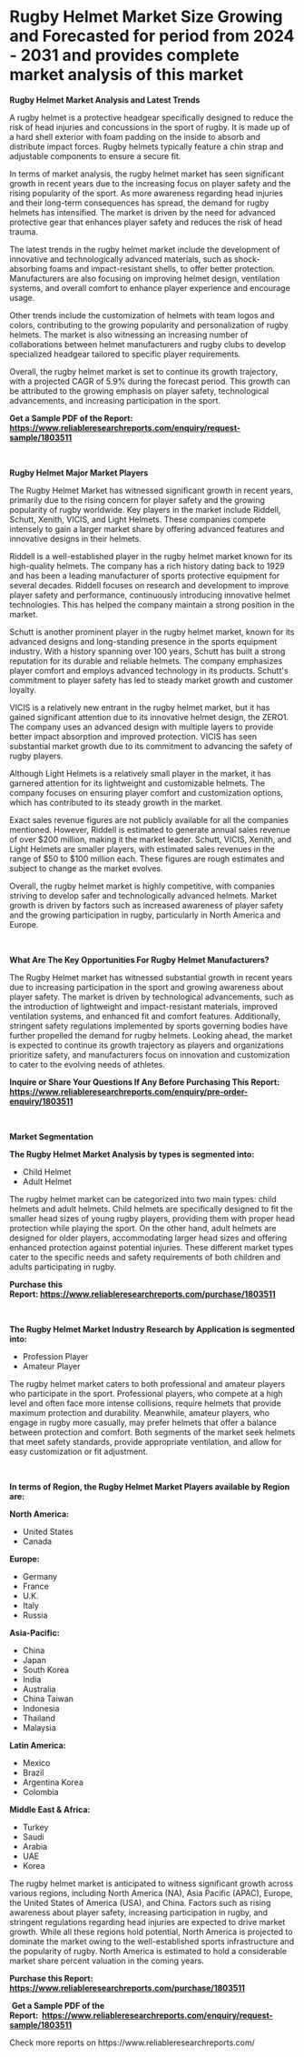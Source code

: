 <p><h1>Rugby Helmet Market Size Growing and Forecasted for period from 2024 - 2031 and provides complete market analysis of this market</h1></p><p><strong>Rugby Helmet Market Analysis and Latest Trends</strong></p>
<p><p>A rugby helmet is a protective headgear specifically designed to reduce the risk of head injuries and concussions in the sport of rugby. It is made up of a hard shell exterior with foam padding on the inside to absorb and distribute impact forces. Rugby helmets typically feature a chin strap and adjustable components to ensure a secure fit.</p><p>In terms of market analysis, the rugby helmet market has seen significant growth in recent years due to the increasing focus on player safety and the rising popularity of the sport. As more awareness regarding head injuries and their long-term consequences has spread, the demand for rugby helmets has intensified. The market is driven by the need for advanced protective gear that enhances player safety and reduces the risk of head trauma.</p><p>The latest trends in the rugby helmet market include the development of innovative and technologically advanced materials, such as shock-absorbing foams and impact-resistant shells, to offer better protection. Manufacturers are also focusing on improving helmet design, ventilation systems, and overall comfort to enhance player experience and encourage usage.</p><p>Other trends include the customization of helmets with team logos and colors, contributing to the growing popularity and personalization of rugby helmets. The market is also witnessing an increasing number of collaborations between helmet manufacturers and rugby clubs to develop specialized headgear tailored to specific player requirements.</p><p>Overall, the rugby helmet market is set to continue its growth trajectory, with a projected CAGR of 5.9% during the forecast period. This growth can be attributed to the growing emphasis on player safety, technological advancements, and increasing participation in the sport.</p></p>
<p><strong>Get a Sample PDF of the Report:&nbsp; <a href="https://www.reliableresearchreports.com/enquiry/request-sample/1803511">https://www.reliableresearchreports.com/enquiry/request-sample/1803511</a></strong></p>
<p>&nbsp;</p>
<p><strong>Rugby Helmet Major Market Players</strong></p>
<p><p>The Rugby Helmet Market has witnessed significant growth in recent years, primarily due to the rising concern for player safety and the growing popularity of rugby worldwide. Key players in the market include Riddell, Schutt, Xenith, VICIS, and Light Helmets. These companies compete intensely to gain a larger market share by offering advanced features and innovative designs in their helmets.</p><p>Riddell is a well-established player in the rugby helmet market known for its high-quality helmets. The company has a rich history dating back to 1929 and has been a leading manufacturer of sports protective equipment for several decades. Riddell focuses on research and development to improve player safety and performance, continuously introducing innovative helmet technologies. This has helped the company maintain a strong position in the market.</p><p>Schutt is another prominent player in the rugby helmet market, known for its advanced designs and long-standing presence in the sports equipment industry. With a history spanning over 100 years, Schutt has built a strong reputation for its durable and reliable helmets. The company emphasizes player comfort and employs advanced technology in its products. Schutt's commitment to player safety has led to steady market growth and customer loyalty.</p><p>VICIS is a relatively new entrant in the rugby helmet market, but it has gained significant attention due to its innovative helmet design, the ZERO1. The company uses an advanced design with multiple layers to provide better impact absorption and improved protection. VICIS has seen substantial market growth due to its commitment to advancing the safety of rugby players.</p><p>Although Light Helmets is a relatively small player in the market, it has garnered attention for its lightweight and customizable helmets. The company focuses on ensuring player comfort and customization options, which has contributed to its steady growth in the market.</p><p>Exact sales revenue figures are not publicly available for all the companies mentioned. However, Riddell is estimated to generate annual sales revenue of over $200 million, making it the market leader. Schutt, VICIS, Xenith, and Light Helmets are smaller players, with estimated sales revenues in the range of $50 to $100 million each. These figures are rough estimates and subject to change as the market evolves.</p><p>Overall, the rugby helmet market is highly competitive, with companies striving to develop safer and technologically advanced helmets. Market growth is driven by factors such as increased awareness of player safety and the growing participation in rugby, particularly in North America and Europe.</p></p>
<p>&nbsp;</p>
<p><strong>What Are The Key Opportunities For Rugby Helmet Manufacturers?</strong></p>
<p><p>The Rugby Helmet market has witnessed substantial growth in recent years due to increasing participation in the sport and growing awareness about player safety. The market is driven by technological advancements, such as the introduction of lightweight and impact-resistant materials, improved ventilation systems, and enhanced fit and comfort features. Additionally, stringent safety regulations implemented by sports governing bodies have further propelled the demand for rugby helmets. Looking ahead, the market is expected to continue its growth trajectory as players and organizations prioritize safety, and manufacturers focus on innovation and customization to cater to the evolving needs of athletes.</p></p>
<p><strong>Inquire or Share Your Questions If Any Before Purchasing This Report: <a href="https://www.reliableresearchreports.com/enquiry/pre-order-enquiry/1803511">https://www.reliableresearchreports.com/enquiry/pre-order-enquiry/1803511</a></strong></p>
<p>&nbsp;</p>
<p><strong>Market Segmentation</strong></p>
<p><strong>The Rugby Helmet Market Analysis by types is segmented into:</strong></p>
<p><ul><li>Child Helmet</li><li>Adult Helmet</li></ul></p>
<p><p>The rugby helmet market can be categorized into two main types: child helmets and adult helmets. Child helmets are specifically designed to fit the smaller head sizes of young rugby players, providing them with proper head protection while playing the sport. On the other hand, adult helmets are designed for older players, accommodating larger head sizes and offering enhanced protection against potential injuries. These different market types cater to the specific needs and safety requirements of both children and adults participating in rugby.</p></p>
<p><strong>Purchase this Report:&nbsp;<a href="https://www.reliableresearchreports.com/purchase/1803511">https://www.reliableresearchreports.com/purchase/1803511</a></strong></p>
<p>&nbsp;</p>
<p><strong>The Rugby Helmet Market Industry Research by Application is segmented into:</strong></p>
<p><ul><li>Profession Player</li><li>Amateur Player</li></ul></p>
<p><p>The rugby helmet market caters to both professional and amateur players who participate in the sport. Professional players, who compete at a high level and often face more intense collisions, require helmets that provide maximum protection and durability. Meanwhile, amateur players, who engage in rugby more casually, may prefer helmets that offer a balance between protection and comfort. Both segments of the market seek helmets that meet safety standards, provide appropriate ventilation, and allow for easy customization or fit adjustment.</p></p>
<p>&nbsp;</p>
<p><strong>In terms of Region, the Rugby Helmet Market Players available by Region are:</strong></p>
<p>
    <p> <strong> North America: </strong>
        <ul>
            <li>United States</li>
            <li>Canada</li>
        </ul>
        </p> 
    <p> <strong> Europe: </strong>
        <ul>
            <li>Germany</li>
            <li>France</li>
            <li>U.K.</li>
            <li>Italy</li>
            <li>Russia</li>
        </ul>
        </p> 
    <p> <strong> Asia-Pacific: </strong>
        <ul>
            <li>China</li>
            <li>Japan</li>
            <li>South Korea</li>
            <li>India</li>
            <li>Australia</li>
            <li>China Taiwan</li>
            <li>Indonesia</li>
            <li>Thailand</li>
            <li>Malaysia</li>
        </ul>
        </p> 
    <p> <strong> Latin America: </strong>
        <ul>
            <li>Mexico</li>
            <li>Brazil</li>
            <li>Argentina Korea</li>
            <li>Colombia</li>
        </ul>
        </p> 
    <p> <strong> Middle East & Africa: </strong>
        <ul>
            <li>Turkey</li>
            <li>Saudi</li>
            <li>Arabia</li>
            <li>UAE</li>
            <li>Korea</li>
        </ul>
    </p>
    </p>
<p><p>The rugby helmet market is anticipated to witness significant growth across various regions, including North America (NA), Asia Pacific (APAC), Europe, the United States of America (USA), and China. Factors such as rising awareness about player safety, increasing participation in rugby, and stringent regulations regarding head injuries are expected to drive market growth. While all these regions hold potential, North America is projected to dominate the market owing to the well-established sports infrastructure and the popularity of rugby. North America is estimated to hold a considerable market share percent valuation in the coming years.</p></p>
<p><strong>Purchase this Report: <a href="https://www.reliableresearchreports.com/purchase/1803511">https://www.reliableresearchreports.com/purchase/1803511</a></strong></p>
<p>&nbsp;<strong>Get a Sample PDF of the Report:&nbsp;&nbsp;<a href="https://www.reliableresearchreports.com/enquiry/request-sample/1803511">https://www.reliableresearchreports.com/enquiry/request-sample/1803511</a></strong></p>
<p><strong></strong></p>
<p>Check more reports on https://www.reliableresearchreports.com/</p>